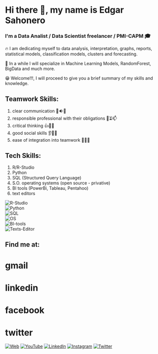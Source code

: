 # Hi there 👋, my name is Edgar Sahonero
### I'm a Data Analist / Data Scientist freelancer / PMI-CAPM :mortar_board:

:fire: I am dedicating myself to data analysis, interpretation, graphs, reports, statistical models, classification models, clusters and forecasting.

:muscle: In a while I will specialize in Machine Learning Models, RandomForest, BigData and much more.

:grin: Welcome!!!, I will proceed to give you a brief summary of my skills and knowledge. 


## Teamwork Skills:
  1. clear communication :man::sound::couple:
  2. responsible professional with their obligations :iphone::hourglass_flowing_sand::mailbox:
  3. critical thinking :+1::crystal_ball::no_good:
  4. good social skills :ear::eyes::couple:
  5. ease of integration into teamwork :two_men_holding_hands::couple::two_women_holding_hands:
 
## Tech Skills:
  1. R/R-Studio
  2. Python
  3. SQL (Structured Query Language)
  4. S.O. operating systems (open source - privative)
  5. BI tools (PowerBi, Tableau, Pentahoo)
  6. text editors
  
![R-Studio](https://img.shields.io/badge/R_Studio-85C1E9?style=for-the-badge&logo=R&logoColor=white&labelColor=101010)</br>
![Python](https://img.shields.io/badge/Python-2471A3?style=for-the-badge&logo=Python&logoColor=white&labelColor=101010)</br>
![SQL](https://img.shields.io/badge/SQL-F4D03F?style=for-the-badge&logo=SQL-Server&logoColor=white&labelColor=101010)</br>
![OS](https://img.shields.io/badge/Operating_System-7F8C8D?style=for-the-badge&logo=Linux.&logoColor=white&labelColor=101010)</br>
![BI-tools](https://img.shields.io/badge/BI-212F3D?style=for-the-badge&logo=PowerBI.&logoColor=white&labelColor=101010)</br>
![Texts-Editor](https://img.shields.io/badge/Texts_Editor-3DDC84?style=for-the-badge&logo=Microsoft&logoColor=white&labelColor=101010)</br>
  
  
## Find me at:
  # gmail
  # linkedin
  # facebook
  # twitter
[![Web](https://img.shields.io/badge/Mi_Sitio_Web-devexperto.com-14a1f0?style=for-the-badge&logo=wordpress&logoColor=white&labelColor=101010)](https://devexperto.com)
[![YouTube](https://img.shields.io/badge/YouTube-DevExperto-FF0000?style=for-the-badge&logo=youtube&logoColor=white&labelColor=101010)](https://devexperto.com/youtube)
[![LinkedIn](https://img.shields.io/badge/LinkedIn-Antonio_Leiva-0077B5?style=for-the-badge&logo=linkedin&logoColor=white&labelColor=101010)](https://devexperto.com/linkedin)
[![Instagram](https://img.shields.io/badge/Instagram-@devexperto-E4405F?style=for-the-badge&logo=instagram&logoColor=white&labelColor=101010)](https://devexperto.com/instagram)
[![Twitter](https://img.shields.io/badge/Twitter-@devexperto1-1DA1F2?style=for-the-badge&logo=twitter&logoColor=white&labelColor=101010)](https://devexperto.com/twitter)
